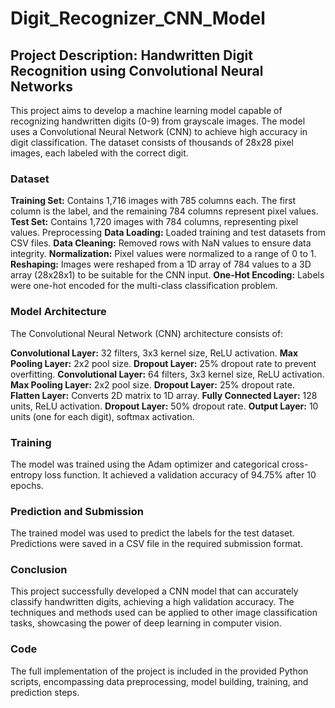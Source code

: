 # Digit_Recognizer_CNN_Model

## Project Description: Handwritten Digit Recognition using Convolutional Neural Networks

This project aims to develop a machine learning model capable of recognizing handwritten digits (0-9) from grayscale images. The model uses a Convolutional Neural Network (CNN) to achieve high accuracy in digit classification. The dataset consists of thousands of 28x28 pixel images, each labeled with the correct digit.

### Dataset

**Training Set:** Contains 1,716 images with 785 columns each. The first column is the label, and the remaining 784 columns represent pixel values.
**Test Set:** Contains 1,720 images with 784 columns, representing pixel values.
Preprocessing
**Data Loading:** Loaded training and test datasets from CSV files.
**Data Cleaning:** Removed rows with NaN values to ensure data integrity.
**Normalization:** Pixel values were normalized to a range of 0 to 1.
**Reshaping:** Images were reshaped from a 1D array of 784 values to a 3D array (28x28x1) to be suitable for the CNN input.
**One-Hot Encoding:** Labels were one-hot encoded for the multi-class classification problem.

### Model Architecture
The Convolutional Neural Network (CNN) architecture consists of:

**Convolutional Layer:** 32 filters, 3x3 kernel size, ReLU activation.
**Max Pooling Layer:** 2x2 pool size.
**Dropout Layer:** 25% dropout rate to prevent overfitting.
**Convolutional Layer:** 64 filters, 3x3 kernel size, ReLU activation.
**Max Pooling Layer:** 2x2 pool size.
**Dropout Layer:** 25% dropout rate.
**Flatten Layer:** Converts 2D matrix to 1D array.
**Fully Connected Layer:** 128 units, ReLU activation.
**Dropout Layer:** 50% dropout rate.
**Output Layer:** 10 units (one for each digit), softmax activation.

### Training
The model was trained using the Adam optimizer and categorical cross-entropy loss function. It achieved a validation accuracy of 94.75% after 10 epochs.

### Prediction and Submission
The trained model was used to predict the labels for the test dataset. Predictions were saved in a CSV file in the required submission format.

### Conclusion
This project successfully developed a CNN model that can accurately classify handwritten digits, achieving a high validation accuracy. The techniques and methods used can be applied to other image classification tasks, showcasing the power of deep learning in computer vision.

### Code
The full implementation of the project is included in the provided Python scripts, encompassing data preprocessing, model building, training, and prediction steps.
